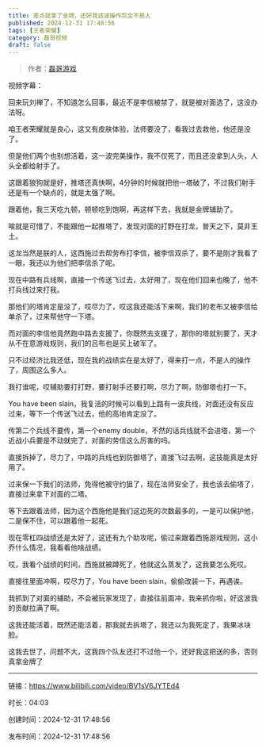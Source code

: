 ```yaml
---
title: 差点就拿了金牌，还好我这波操作完全不是人
published: 2024-12-31 17:48:56
tags: [王者荣耀]
category: 磊哥视频
draft: false
---
```



> 作者：[磊哥游戏](https://space.bilibili.com/268941858?spm_id_from=333.788.upinfo.head.click)

视频字幕：

回来玩刘禅了，不知道怎么回事，最近不是李信被禁了，就是被对面选了，这没办法呀。

咱王者荣耀就是良心，这又有皮肤体验，法师要没了，看我过去救他，他还是没了。

但是他们两个也别想活着，这一波完美操作，我不仅死了，而且还没拿到人头，人头全都给射手了。

这跟着狼狗就是好，推塔还真快啊，4分钟的时候就把他一塔破了，不过我们射手还是有一个缺点的，就是太强了啊。

跟着他，我三天吃九顿，顿顿吃到饱啊，再这样下去，我就是金牌辅助了。

唉就是可惜了，不能跟他一起推塔了，发现对面的打野在打龙，普天之下，莫非王土。

这龙当然是朕的人，这西施过去帮劳布打李信，被李信双杀了，要不是刚才我看了一眼，我还以为他们把李信杀了呢。

现在中路有兵线啊，直接一个传送飞过去，太好用了，现在他们回来也晚了，他不打兵线过来打我。

那他们的塔肯定是没了，哎尽力了，哎这我还能活下来啊，我们的老布又被李信给单杀了，过来帮他守一下塔。

而对面的李信他竟然跑中路去支援了，你既然去支援了，那你的塔就别要了，天才从不在意游戏规则，我们的吕布也是买上破军了。

只不过经济比我还低，现在我的战绩实在是太好了，得来打一点，不是人的操作了，周围这么多人。

我打谁呢，哎辅助要打打野，要打射手还要打啊，尽力了啊，防御塔也打一下。

You have been slain，我复活的时候可以看到上路有一波兵线，对面还没有反应过来，等下一个传送飞过去，他的高地肯定没了。

传第二个兵线不要传，第一个enemy double，不然的话兵线就不会进塔，第一个近战小兵要是不动就完了，对面的劳信这么厉害的吗。

直接拆掉了，尽力了，中路的兵线也到防御塔了，直接飞过去啊，这技能真是太好用了。

过来保一下我们的法师，免得他被守约狙了，现在法师安全了，我也该去偷塔了，直接过来拿下对面的二塔。

等下去跟着法师，因为这个西施他是我们这边死的次数最多的，一是可以保护他，二是保不住，可以跟着他一起死。

现在零杠四战绩还是太好了，这还有九个助攻呢，偷过来跟着西施游戏规则，这小乔什么情况，我看看他啥战绩。

哎，我看个战绩的时间，西施就被蹲死了，他就这么蒸发了，这我要怎么死哎。

直接往里面冲啊，哎尽力了，You have been slain，偷偷改装一下，再遇诶。

我抓到了对面的辅助，不会被玩家发现了，直接往前面冲，我来抓你啦，好这波我的贡献拉满了啊。

这我还能活着，既然还能活着，那我就去拆塔了，我还以为我死定了，我果冰块脸。

这我去世了，问题不大，这我四个队友还打不过他一个，还好我这把送的多，否则真拿金牌了

---


链接：https://www.bilibili.com/video/BV1sV6JYTEd4



时长：04:03

创建时间：2024-12-31 17:48:56

发布时间：2024-12-31 17:48:56
